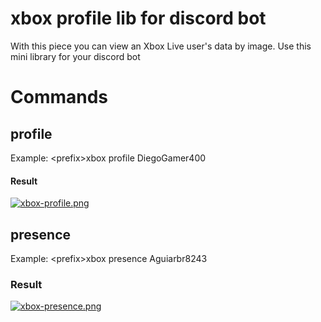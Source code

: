 # xbox profile lib for discord bot
With this piece you can view an Xbox Live user's data by image. Use this mini library for your discord bot 

# Commands


## profile
Example: \<prefix\>xbox profile DiegoGamer400
#### Result
[![xbox-profile.png](https://i.postimg.cc/x8G9fb03/xbox-profile.png)](https://postimg.cc/MfGCtHfn)

## presence
Example: \<prefix\>xbox presence Aguiarbr8243
### Result
[![xbox-presence.png](https://i.postimg.cc/1zLSDKXK/xbox-presence.png)](https://postimg.cc/KKrC2BnK)
